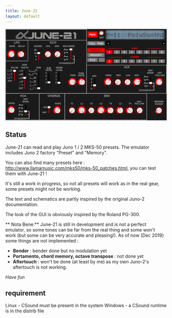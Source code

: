 ```yaml
---
title: June-21
layout: default
---
```

![screenshot](images/june-21.png)
## Status 
June-21 can read and play Juno 1 / 2 MKS-50 presets. The emulator includes Juno 2 factory "Preset" and "Memory". 

You can also find many presets here : http://www.llamamusic.com/mks50/mks-50_patches.html, you can test them with June-21 !

It's still a work in progress, so not all presets will work as in the real gear, some presets might not be working.

The text and schematics are partly inspired by the original Juno-2 documentation.

The look of the GUI is obviously inspired by the Roland PG-300.

** Nota Bene:** June-21 is still in development and is not a perfect emulator, so some tones can be far from the real thing and some won't work
(but some can be very accurate and pleasing!). As of now (Dec 2019) some things are not implemented :

* **Bender** : bender done but no modulation yet
* **Portamento, chord memory, octave transpose** : not done yet
* **Aftertouch** : won't be done (at least by me) as my own Juno-2's aftertouch is not working.

*Have fun*



## requirement 
Linux - CSound must be present in the system 
Windows - a CSound runtime is in the distrib file
